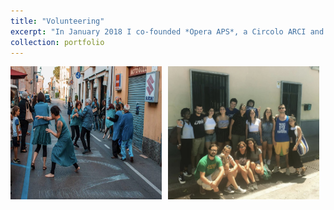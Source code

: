 ```yaml
---
title: "Volunteering"
excerpt: "In January 2018 I co-founded *Opera APS*, a Circolo ARCI and cultural center that uses dance and art therapy to support individuals facing psychological challenges. Through creative expression, we provide a space for people to engage with the arts as a means of therapy and personal growth. The same year, I joined *Libera. Associazioni, Nomi e Numeri contro le Mafie* as a volunteer. Libera is a nationally recognised association working on raising awareness about Mafia infiltrations and the threats posed by organized crime in Italy. I also volunteered and took part in projects to restore Mafia-confiscated properties in the South of Italy."
collection: portfolio
---
```


<div style="display: flex; gap: 2%; width: 100%;">
  <img src="/images/WhatsApp Image 2025-01-17 at 11.14.50.jpeg" style="width: 48%;" />
  <img src="/images/WhatsApp Image 2025-01-17 at 11.14.50 (1).jpeg" style="width: 48%;" />
</div>


